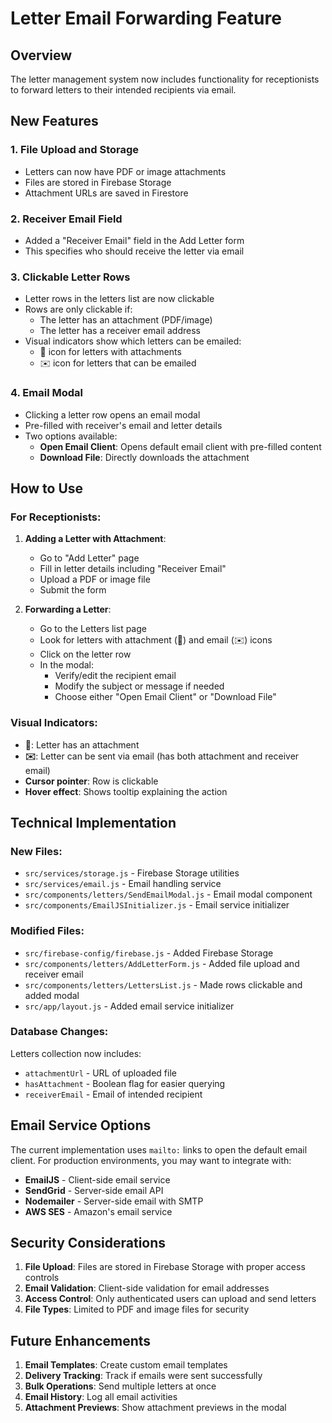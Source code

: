 # Letter Email Forwarding Feature

## Overview
The letter management system now includes functionality for receptionists to forward letters to their intended recipients via email.

## New Features

### 1. File Upload and Storage
- Letters can now have PDF or image attachments
- Files are stored in Firebase Storage
- Attachment URLs are saved in Firestore

### 2. Receiver Email Field
- Added a "Receiver Email" field in the Add Letter form
- This specifies who should receive the letter via email

### 3. Clickable Letter Rows
- Letter rows in the letters list are now clickable
- Rows are only clickable if:
  - The letter has an attachment (PDF/image)
  - The letter has a receiver email address
- Visual indicators show which letters can be emailed:
  - 📎 icon for letters with attachments
  - ✉️ icon for letters that can be emailed

### 4. Email Modal
- Clicking a letter row opens an email modal
- Pre-filled with receiver's email and letter details
- Two options available:
  - **Open Email Client**: Opens default email client with pre-filled content
  - **Download File**: Directly downloads the attachment

## How to Use

### For Receptionists:

1. **Adding a Letter with Attachment**:
   - Go to "Add Letter" page
   - Fill in letter details including "Receiver Email"
   - Upload a PDF or image file
   - Submit the form

2. **Forwarding a Letter**:
   - Go to the Letters list page
   - Look for letters with attachment (📎) and email (✉️) icons
   - Click on the letter row
   - In the modal:
     - Verify/edit the recipient email
     - Modify the subject or message if needed
     - Choose either "Open Email Client" or "Download File"

### Visual Indicators:
- **📎**: Letter has an attachment
- **✉️**: Letter can be sent via email (has both attachment and receiver email)
- **Cursor pointer**: Row is clickable
- **Hover effect**: Shows tooltip explaining the action

## Technical Implementation

### New Files:
- `src/services/storage.js` - Firebase Storage utilities
- `src/services/email.js` - Email handling service
- `src/components/letters/SendEmailModal.js` - Email modal component
- `src/components/EmailJSInitializer.js` - Email service initializer

### Modified Files:
- `src/firebase-config/firebase.js` - Added Firebase Storage
- `src/components/letters/AddLetterForm.js` - Added file upload and receiver email
- `src/components/letters/LettersList.js` - Made rows clickable and added modal
- `src/app/layout.js` - Added email service initializer

### Database Changes:
Letters collection now includes:
- `attachmentUrl` - URL of uploaded file
- `hasAttachment` - Boolean flag for easier querying
- `receiverEmail` - Email of intended recipient

## Email Service Options

The current implementation uses `mailto:` links to open the default email client. For production environments, you may want to integrate with:

- **EmailJS** - Client-side email service
- **SendGrid** - Server-side email API
- **Nodemailer** - Server-side email with SMTP
- **AWS SES** - Amazon's email service

## Security Considerations

1. **File Upload**: Files are stored in Firebase Storage with proper access controls
2. **Email Validation**: Client-side validation for email addresses
3. **Access Control**: Only authenticated users can upload and send letters
4. **File Types**: Limited to PDF and image files for security

## Future Enhancements

1. **Email Templates**: Create custom email templates
2. **Delivery Tracking**: Track if emails were sent successfully
3. **Bulk Operations**: Send multiple letters at once
4. **Email History**: Log all email activities
5. **Attachment Previews**: Show attachment previews in the modal
